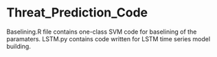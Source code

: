 # Threat_Prediction_Code
Baselining.R file contains one-class SVM code for baselining of the paramaters.
LSTM.py contains code written for LSTM time series model building.
